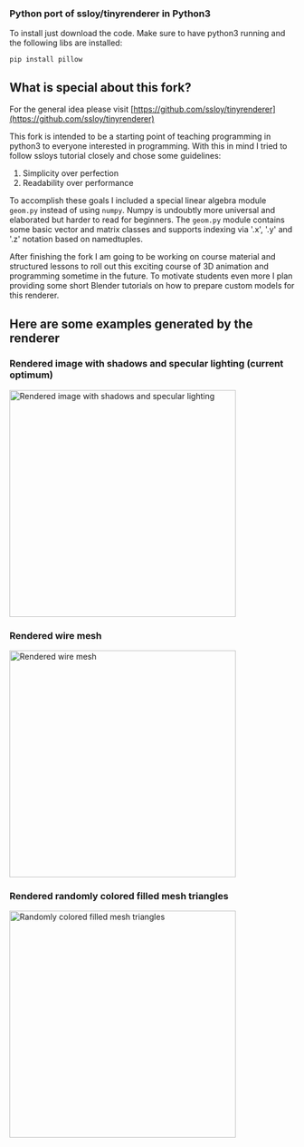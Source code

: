 ### Python port of ssloy/tinyrenderer in Python3

To install just download the code. 
Make sure to have python3 running and the following libs are installed:

`pip install pillow`

## What is special about this fork?

For the general idea please visit [https://github.com/ssloy/tinyrenderer](https://github.com/ssloy/tinyrenderer)

This fork is intended to be a starting point of teaching programming in python3 to everyone interested in programming.
With this in mind I tried to follow ssloys tutorial closely and chose some guidelines:

1. Simplicity over perfection
1. Readability over performance

To accomplish these goals I included a special linear algebra module `geom.py` instead of using `numpy`. 
Numpy is undoubtly more universal and elaborated but harder to read for beginners.
The `geom.py` module contains some basic vector and matrix classes and supports indexing via '.x', '.y' and '.z' notation based on namedtuples.

After finishing the fork I am going to be working on course material and structured lessons to roll out this exciting course of 3D animation and programming sometime in the future. To motivate students even more I plan providing some short Blender tutorials on how to prepare custom models for this renderer.

## Here are some examples generated by the renderer

### Rendered image with shadows and specular lighting (current optimum)
<img src="https://github.com/rap1ide/tinyrenderer_python/blob/master/docs/images/shadow_shade.png" alt="Rendered image with shadows and specular lighting" width="400">

### Rendered wire mesh
<img src="https://github.com/rap1ide/tinyrenderer_python/blob/master/docs/images/e04_autumn_mesh.png" alt="Rendered wire mesh" width="400">

### Rendered randomly colored filled mesh triangles
<img src="https://github.com/rap1ide/tinyrenderer_python/blob/master/docs/images/e06_autumn_filled.png" alt="Randomly colored filled mesh triangles" width="400">
